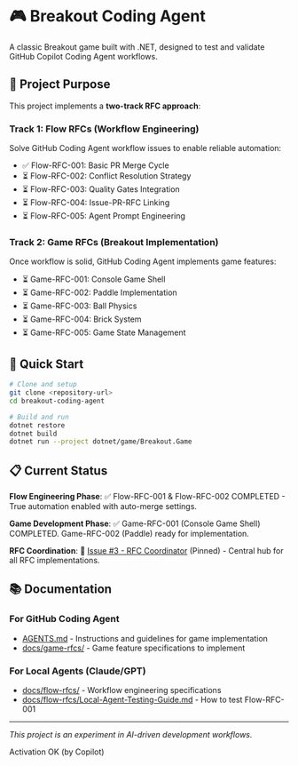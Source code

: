 # 🎮 Breakout Coding Agent

A classic Breakout game built with .NET, designed to test and validate GitHub Copilot Coding Agent workflows.

## 🤖 Project Purpose

This project implements a **two-track RFC approach**:

### **Track 1: Flow RFCs (Workflow Engineering)**
Solve GitHub Coding Agent workflow issues to enable reliable automation:
- ✅ Flow-RFC-001: Basic PR Merge Cycle
- ⏳ Flow-RFC-002: Conflict Resolution Strategy  
- ⏳ Flow-RFC-003: Quality Gates Integration
- ⏳ Flow-RFC-004: Issue-PR-RFC Linking
- ⏳ Flow-RFC-005: Agent Prompt Engineering

### **Track 2: Game RFCs (Breakout Implementation)**
Once workflow is solid, GitHub Coding Agent implements game features:
- ⏳ Game-RFC-001: Console Game Shell
- ⏳ Game-RFC-002: Paddle Implementation
- ⏳ Game-RFC-003: Ball Physics
- ⏳ Game-RFC-004: Brick System
- ⏳ Game-RFC-005: Game State Management

## 🚀 Quick Start

```bash
# Clone and setup
git clone <repository-url>
cd breakout-coding-agent

# Build and run
dotnet restore
dotnet build
dotnet run --project dotnet/game/Breakout.Game
```

## 📋 Current Status

**Flow Engineering Phase**: ✅ Flow-RFC-001 & Flow-RFC-002 COMPLETED - True automation enabled with auto-merge settings.

**Game Development Phase**: ✅ Game-RFC-001 (Console Game Shell) COMPLETED. Game-RFC-002 (Paddle) ready for implementation.

**RFC Coordination**: 📌 [Issue #3 - RFC Coordinator](https://github.com/GiantCroissant-Lunar/breakout-coding-agent/issues/3) (Pinned) - Central hub for all RFC implementations.

## 📚 Documentation

### **For GitHub Coding Agent**
- [AGENTS.md](AGENTS.md) - Instructions and guidelines for game implementation
- [docs/game-rfcs/](docs/game-rfcs/) - Game feature specifications to implement

### **For Local Agents (Claude/GPT)**
- [docs/flow-rfcs/](docs/flow-rfcs/) - Workflow engineering specifications
- [docs/flow-rfcs/Local-Agent-Testing-Guide.md](docs/flow-rfcs/Local-Agent-Testing-Guide.md) - How to test Flow-RFC-001

---

*This project is an experiment in AI-driven development workflows.*

Activation OK (by Copilot)
